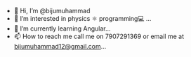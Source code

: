 - 👋 Hi, I’m @bijumuhammad
- 👀 I’m interested in physics ⚛️ programming💻 ...
- 🌱 I’m currently learning Angular...
- 📫 How to reach me call me on 7907291369 or email me at bijumuhammad12@gmail.com...

<!---
💞️ I’m looking to collaborate on ...
bijumuhammad/bijumuhammad is a ✨ special ✨ repository because its `README.md` (this file) appears on your GitHub profile.
You can click the Preview link to take a look at your changes.
--->

